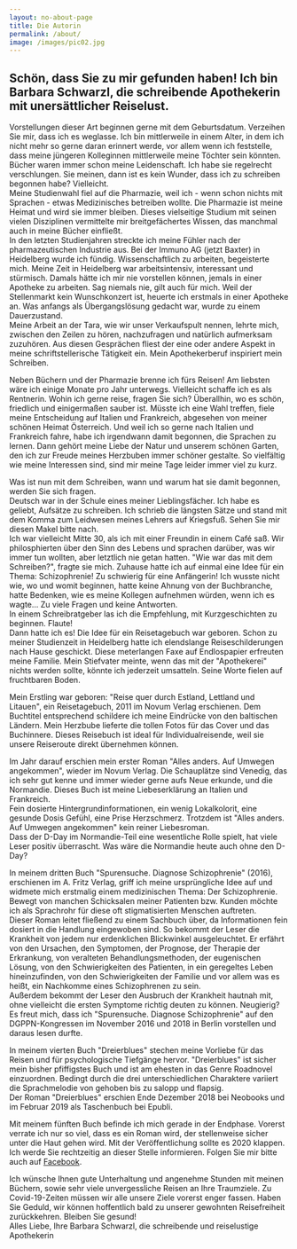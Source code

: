 ```yaml
---
layout: no-about-page
title: Die Autorin
permalink: /about/
image: /images/pic02.jpg
---
```


## Schön, dass Sie zu mir gefunden haben! Ich bin Barbara Schwarzl, die schreibende Apothekerin mit unersättlicher Reiselust.

Vorstellungen dieser Art beginnen gerne mit dem Geburtsdatum. Verzeihen Sie mir, dass ich es weglasse. Ich bin mittlerweile in einem Alter, in dem ich nicht mehr so gerne daran erinnert werde, vor allem wenn ich feststelle, dass meine jüngeren Kolleginnen mittlerweile meine Töchter sein könnten. <br> Bücher waren immer schon meine Leidenschaft. Ich habe sie regelrecht verschlungen. Sie meinen, dann ist es kein Wunder, dass ich zu schreiben begonnen habe? Vielleicht. <br> Meine Studienwahl fiel auf die Pharmazie, weil ich - wenn schon nichts mit Sprachen - etwas Medizinisches betreiben wollte. Die Pharmazie ist meine Heimat und wird sie immer bleiben. Dieses vielseitige Studium mit seinen vielen Disziplinen vermittelte mir breitgefächertes Wissen, das manchmal auch in meine Bücher einfließt. <br> In den letzten Studienjahren streckte ich meine Fühler nach der pharmazeutischen Industrie aus. Bei der Immuno AG (jetzt Baxter) in Heidelberg wurde ich fündig. Wissenschaftlich zu arbeiten, begeisterte mich. Meine Zeit in Heidelberg war arbeitsintensiv, interessant und stürmisch. Damals hätte ich mir nie vorstellen können, jemals in einer Apotheke zu arbeiten. Sag niemals nie, gilt auch für mich. Weil der Stellenmarkt kein Wunschkonzert ist, heuerte ich erstmals in einer Apotheke an. Was anfangs als Übergangslösung gedacht war, wurde zu einem Dauerzustand. <br> Meine Arbeit an der Tara, wie wir unser Verkaufspult nennen, lehrte mich, zwischen den Zeilen zu hören, nachzufragen und natürlich aufmerksam zuzuhören. Aus diesen Gesprächen fliest der eine oder andere Aspekt in meine schriftstellerische Tätigkeit ein. Mein Apothekerberuf inspiriert mein Schreiben.

Neben Büchern und der Pharmazie brenne ich fürs Reisen! Am liebsten wäre ich einige Monate pro Jahr unterwegs. Vielleicht schaffe ich es als Rentnerin. Wohin ich gerne reise, fragen Sie sich? Überallhin, wo es schön, friedlich und einigermaßen sauber ist. Müsste ich eine Wahl treffen, fiele meine Entscheidung auf Italien und Frankreich, abgesehen von meiner schönen Heimat Österreich. Und weil ich so gerne nach Italien und Frankreich fahre, habe ich irgendwann damit begonnen, die Sprachen zu lernen.
Dann gehört meine Liebe der Natur und unserem schönen Garten, den ich zur Freude meines Herzbuben immer schöner gestalte. So vielfältig wie meine Interessen sind, sind mir meine Tage leider immer viel zu kurz.


Was ist nun mit dem Schreiben, wann und warum hat sie damit begonnen, werden Sie sich fragen. <br> 
Deutsch war in der Schule eines meiner Lieblingsfächer. Ich habe es geliebt, Aufsätze zu schreiben. Ich schrieb die längsten Sätze und stand mit dem Komma zum Leidwesen meines Lehrers auf Kriegsfuß. Sehen Sie mir diesen Makel bitte nach. <br> Ich war vielleicht Mitte 30, als ich mit einer Freundin in einem Café saß. Wir philosphierten über den Sinn des Lebens und sprachen darüber, was wir immer tun wollten, aber letztlich nie getan hatten. "Wie war das mit dem Schreiben?", fragte sie mich. Zuhause hatte ich auf einmal eine Idee für ein Thema: Schizophrenie! Zu schwierig für eine Anfängerin! Ich wusste nicht wie, wo und womit beginnen, hatte keine Ahnung von der Buchbranche, hatte Bedenken, wie es meine Kollegen aufnehmen würden, wenn ich es wagte... Zu viele Fragen und keine Antworten. <br> In einem Schreibratgeber las ich die Empfehlung, mit Kurzgeschichten zu beginnen. Flaute! <br> Dann hatte ich es! Die Idee für ein Reisetagebuch war geboren. Schon zu meiner Studienzeit in Heidelberg hatte ich elendslange Reiseschilderungen nach Hause geschickt. Diese meterlangen Faxe auf Endlospapier erfreuten meine Familie. Mein Stiefvater meinte, wenn das mit der "Apothekerei" nichts werden sollte, könnte ich jederzeit umsatteln. Seine Worte fielen auf fruchtbaren Boden.

Mein Erstling war geboren: "Reise quer durch Estland, Lettland und Litauen", ein Reisetagebuch, 2011 im Novum Verlag erschienen. Dem Buchtitel entsprechend schildere ich meine Eindrücke von den baltischen Ländern. Mein Herzbube lieferte die tollen Fotos für das Cover und das Buchinnere. Dieses Reisebuch ist ideal für Individualreisende, weil sie unsere Reiseroute direkt übernehmen können.


Im Jahr darauf erschien mein erster Roman "Alles anders. Auf Umwegen angekommen", wieder im Novum Verlag. Die Schauplätze sind Venedig, das ich sehr gut kenne und immer wieder gerne aufs Neue erkunde, und die Normandie. Dieses Buch ist meine Liebeserklärung an Italien und Frankreich. <br> Fein dosierte Hintergrundinformationen, ein wenig Lokalkolorit, eine gesunde Dosis Gefühl, eine Prise Herzschmerz. Trotzdem ist "Alles anders. Auf Umwegen angekommen" kein reiner Liebesroman. <br> Dass der D-Day im Normandie-Teil eine wesentliche Rolle spielt, hat viele Leser positiv überrascht. Was wäre die Normandie heute auch ohne den D-Day?


In meinem dritten Buch "Spurensuche. Diagnose Schizophrenie" (2016), erschienen im A. Fritz Verlag, griff ich meine ursprüngliche Idee auf und widmete mich erstmalig einem medizinischen Thema: Der Schizophrenie. Bewegt von manchen Schicksalen meiner Patienten bzw. Kunden möchte ich als Sprachrohr für diese oft stigmatisierten Menschen auftreten. <br>
Dieser Roman leitet fließend zu einem Sachbuch über, da Informationen fein dosiert in die Handlung eingewoben sind. So bekommt der Leser die Krankheit von jedem nur erdenklichen Blickwinkel ausgeleuchtet. Er erfährt von den Ursachen, den Symptomen, der Prognose, der Therapie der Erkrankung, von veralteten Behandlungsmethoden, der eugenischen Lösung, von den Schwierigkeiten des Patienten, in ein geregeltes Leben hineinzufinden, von den Schwierigkeiten der Familie und vor allem was es heißt, ein Nachkomme eines Schizophrenen zu sein. <br> Außerdem bekommt der Leser den Ausbruch der Krankheit hautnah mit, ohne vielleicht die ersten Symptome richtig deuten zu können. Neugierig? <br> 
Es freut mich, dass ich "Spurensuche. Diagnose Schizophrenie" auf den DGPPN-Kongressen im November 2016 und 2018 in Berlin vorstellen und daraus lesen durfte.


In meinem vierten Buch "Dreierblues" stechen meine Vorliebe für das Reisen und für psychologische Tiefgänge hervor. "Dreierblues" ist sicher mein bisher pfiffigstes Buch und ist am ehesten in das Genre Roadnovel einzuordnen. Bedingt durch die drei unterschiedlichen Charaktere variiert die Sprachmelodie von gehoben bis zu salopp und flapsig. <br> Der Roman "Dreierblues" erschien Ende Dezember 2018 bei Neobooks und im Februar 2019 als Taschenbuch bei Epubli.

Mit meinem fünften Buch befinde ich mich gerade in der Endphase. Vorerst verrate ich nur so viel, dass es ein Roman wird, der stellenweise sicher unter die Haut gehen wird. Mit der Veröffentlichung sollte es 2020 klappen. Ich werde Sie rechtzeitig an dieser Stelle informieren. Folgen Sie mir bitte auch auf [Facebook][facebook].

Ich wünsche Ihnen gute Unterhaltung und angenehme Stunden mit meinen Büchern, sowie sehr viele unvergessliche Reisen an Ihre Traumziele. Zu Covid-19-Zeiten müssen wir alle unsere Ziele vorerst enger fassen. Haben Sie Geduld, wir können hoffentlich bald zu unserer gewohnten Reisefreiheit zurückkehren. Bleiben Sie gesund! <br> 
Alles Liebe, Ihre Barbara Schwarzl, die schreibende und reiselustige Apothekerin


[facebook]: https://www.facebook.com/barbara.schwarzl.1